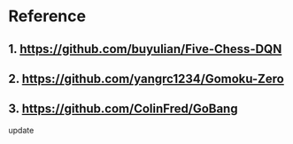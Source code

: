 # Reference 
## 1. https://github.com/buyulian/Five-Chess-DQN

## 2. https://github.com/yangrc1234/Gomoku-Zero

## 3. https://github.com/ColinFred/GoBang

update